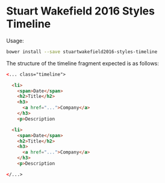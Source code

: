 # Stuart Wakefield 2016 Styles Timeline

Usage:

```sh
bower install --save stuartwakefield2016-styles-timeline
```

The structure of the timeline fragment expected is as follows:

```html
<... class="timeline">

  <li>
    <span>Date</span>
    <h2>Title</h2>
    <h3>
      <a href="...">Company</a>
    </h3>
    <p>Description

  <li>
    <span>Date</span>
    <h2>Title</h2>
    <h3>
      <a href="...">Company</a>
    </h3>
    <p>Description

</...>
```

